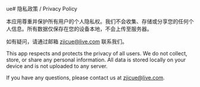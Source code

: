 ue# 隐私政策 / Privacy Policy

本应用尊重并保护所有用户的个人隐私权。我们不会收集、存储或分享您的任何个人信息。所有数据仅保存在您的设备本地，不会上传至服务器。

如有疑问，请通过邮箱 zjicue@live.com 联系我们。 

This app respects and protects the privacy of all users. We do not collect, store, or share any personal information. All data is stored locally on your device and is not uploaded to any server.

If you have any questions, please contact us at zjicue@live.com.
